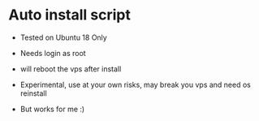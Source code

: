 # Auto install script

- Tested on Ubuntu 18 Only
- Needs login as root
- will reboot the vps after install

- Experimental, use at your own risks, may break you vps and need os reinstall

- But works for me :) 

